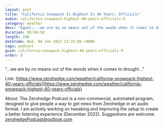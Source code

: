 ```yaml
---
layout: post
title: "California Snowpack Is Highest In 40 Years: Officials"
audio: california-snowpack-highest-40-years-officials-0
category: weather
desc: "&quot;...we are by no means out of the woods when it comes to drought...&quot;"
duration: 00:04:58
length: 298
datetime: Wed, 04 Jan 2023 22:25:00 +0000
tags: podcast
guid: california-snowpack-highest-40-years-officials-0
order: 0
---
```

&quot;...we are by no means out of the woods when it comes to drought...&quot;

Link: [https://www.zerohedge.com/weather/california-snowpack-highest-40-years-officials](https://www.zerohedge.com/weather/california-snowpack-highest-40-years-officials)

About: The Zerohedge Podcast is a non-commercial, automated program, designed to give people a way to get news from Zerohedge in an audio format.  I am actively working on tweaking and improving the setup to create a better listening experience (December 2022).  Suggestions are welcome: [zerohedgePodcast@outlook.com](mailto:zerohedgePodcast@outlook.com)